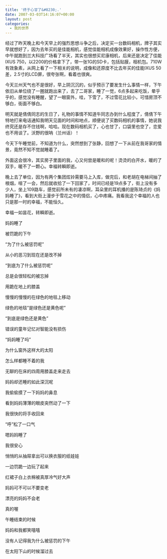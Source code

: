 ```yaml
---
title: '终于心甘了&#8230;.'
date: 2007-03-03T14:16:07+00:00
layout: post
categories:
  - 我的世界
---
```


经过了昨天晚上和今天早上的强烈思想斗争之后，决定买一台数码相机，牌子其实早就想好了，因为去年买的是佳能相机，感觉佳能相机成像效果好，操作性方便，中午就跑到兰大科技广场看了半天，其实也很想买尼康相机，后来还是决定了佳能IXUS 750，以2200的价格拿下了，带一张1G的SD卡，包括贴膜，相机包。710W有效象素，从网上看了一下相关的说明，成像和还原度不比去年买的佳能IXUS 50差，2.5寸的LCD屏，很夸张啊，看着也很爽。

今天兰州天气也不是很好，早上阴沉沉的，似乎预示了要发生什么事情一样，下午依旧从单位绕了一圈就跑出来了，去了二哥家，睡了一觉，6点多起来吃饭，晕乎乎的，感觉没有睡醒，望了一眼窗外，哇，下雪了，不过雪花比较小，可惜房顶不够白，街面不够白。

明天就是倩倩同志的生日了，礼物的事情不知道牛同志办到什么程度了，倩倩下午特地打来电话通知我明天见面的时间和地点，顺便说了买数码相机的事情，她说我终究还是存不住钱啊，哈哈。现在数码相机买了，心也甘了，口袋里也空了，恋爱也不用谈了。沃野的很呐（兰州话）！
<!--more-->
今天下午睡觉前，不知道为什么，突然想到了张静，回想了一下从前在我哥家的情景，竟然不知不觉就睡着了。

外面这会很冷，其实房子里面的我，心又何尝是暖和的呢！烫烫的白开水，暖的了双手，暖不了一颗心。幸福转瞬即逝。

晚上去了单位，因为有两个集团炫铃需要马上入库，做完后，和老胡在电梯间抽了根烟，喧了一会，然后就收拾了一下回家了，时间已经是19点多了，街上没有多少人，坐上109路车，感觉前所未有的凄凉啊，耳朵里的耳机播的是陈琦贞的《妈妈睡了》，看到大街上漫步于雪花之中的情侣，心中疼痛。我看我这个幸福的人也只是那一时的幸福，不能恒久。

幸福一如昙花，转瞬即逝。

妈妈睡了

被罚跪的下午

“为了什么被惩罚呢”

从小的恶习到现在还是改不掉

“到底为了什么被惩罚呢”

总是会很轻松的被忘掉

用跪在地上的膝盖

慢慢的慢慢的在绿色的地毯上移动

绿色的地毯”是绿色还是黄色呢”

“到底是绿色还是黄色”

错误的童年记忆对智能没有损伤

“妈妈睡了吗”

为什么窗外这样大的太阳

怎么样都睡不着的我

无聊的在床的四周用膝盖走来走去

妈妈却还睡的如此深沉呢

我偷偷摸了一下妈妈的鼻息

看到妈妈薄薄的眼皮突然动了一下

我很快的将手收回来

“呼”松了一口气

嗯妈妈睡了

我很安心

悄悄的从抽屉拿出可以换衣服的纸娃娃

一边罚跪一边玩了起来

红裙子白上衣棉被真厚冷气好大声

妈妈可不可以不要变老

漂亮的妈妈不会老

真的喔

午睡结束的时候

妈妈和我都笑嘻嘻

没有人记得我为什么被惩罚的下午

在太阳下山的时候溜过去
